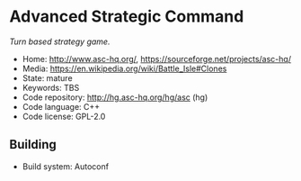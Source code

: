 # Advanced Strategic Command

_Turn based strategy game._

- Home: http://www.asc-hq.org/, https://sourceforge.net/projects/asc-hq/
- Media: https://en.wikipedia.org/wiki/Battle_Isle#Clones
- State: mature
- Keywords: TBS
- Code repository: http://hg.asc-hq.org/hg/asc (hg)
- Code language: C++
- Code license: GPL-2.0

## Building

- Build system: Autoconf

